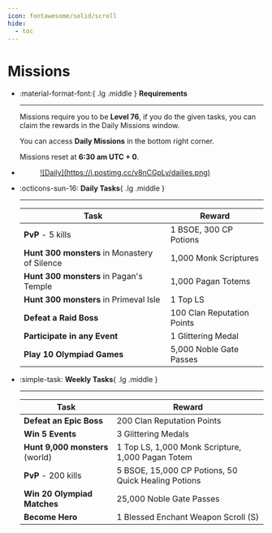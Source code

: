 ```yaml
---
icon: fontawesome/solid/scroll
hide:
  - toc
---
```



# Missions
<div class="grid cards" markdown>

- :material-format-font:{ .lg .middle } __Requirements__
    
    <hr class="divider">

    Missions require you to be **Level 76**, if you do the given tasks, you can claim the rewards in the Daily Missions window.

    You can access **Daily Missions** in the bottom right corner.

    Missions reset at **6:30 am UTC + 0**.

- <figure markdown>
    <a href="https://postimg.cc/F19TZCBC">
    ![Daily](https://i.postimg.cc/v8nCGpLy/dailies.png)
    </a>
    </figure>

- :octicons-sun-16: __Daily Tasks__{ .lg .middle }

    <hr class="divider">

    | Task | Reward |
    |------|--------|
    | **PvP** - 5 kills | 1 BSOE, 300 CP Potions |
    | **Hunt 300 monsters** in Monastery of Silence | 1,000 Monk Scriptures |
    | **Hunt 300 monsters** in Pagan's Temple | 1,000 Pagan Totems |
    | **Hunt 300 monsters** in Primeval Isle | 1 Top LS |
    | **Defeat a Raid Boss** | 100 Clan Reputation Points |
    | **Participate in any Event** | 1 Glittering Medal |
    | **Play 10 Olympiad Games** | 5,000 Noble Gate Passes |

- :simple-task: __Weekly Tasks__{ .lg .middle }

    <hr class="divider">

    | Task | Reward |
    |------|--------|
    | **Defeat an Epic Boss** | 200 Clan Reputation Points |
    | **Win 5 Events** | 3 Glittering Medals |
    | **Hunt 9,000 monsters** (world) | 1 Top LS, 1,000 Monk Scripture, 1,000 Pagan Totem |
    | **PvP** - 200 kills | 5 BSOE, 15,000 CP Potions, 50 Quick Healing Potions |
    | **Win 20 Olympiad Matches** | 25,000 Noble Gate Passes |
    | **Become Hero** | 1 Blessed Enchant Weapon Scroll (S) |


</div>




